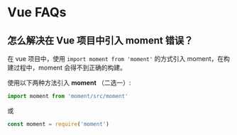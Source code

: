 # Vue FAQs

## 怎么解决在 Vue 项目中引入 moment 错误？
   
在 vue 项目中，使用 `import moment from 'moment'` 的方式引入 moment，在构建过程中，moment 会得不到正确的构建。

使用以下两种方法引入 **moment** （二选一）:

```javascript
import moment from 'moment/src/moment'
```

或

```javascript
const moment = require('moment')
```
